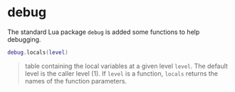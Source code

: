# debug

The standard Lua package `debug` is added some functions to help
debugging.

``` lua
debug.locals(level)
```

> table containing the local variables at a given level `level`. The
> default level is the caller level (1). If `level` is a function,
> `locals` returns the names of the function parameters.
